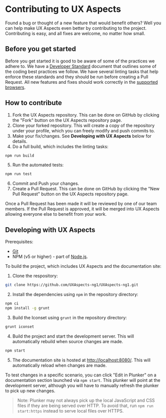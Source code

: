 # Contributing to UX Aspects

Found a bug or thought of a new feature that would benefit others? Well you can help make UX Aspects even better by contributing to the project.
Contributing is easy, and all fixes are welcome, no matter how small.

## Before you get started

Before you get started it is good to be aware of some of the practices we adhere to. We have a [Developer Standard](https://github.com/UXAspects/UXAspects/blob/develop/guides/developer-standard.md) document that outlines some of the coding best practices we follow. We have several linting tasks that help enforce these standards and they should be run before creating a Pull Request. All new features and fixes should work correctly in the [supported browsers](https://uxaspects.github.io/UXAspects/#/features).

## How to contribute

1. Fork the UX Aspects repository. This can be done on GitHub by clicking the "Fork" button on the UX Aspects repository page.
2. Clone your forked repository. This will create a copy of the repository under your profile, which you can freely modify and push commits to.
3. Make your fix/changes. See **Developing with UX Aspects** below for details.
4. Do a full build, which includes the linting tasks:
```bash
npm run build
```
5. Run the automated tests:
```bash
npm run test
```
6. Commit and Push your changes.
7. Create a Pull Request. This can be done on GitHub by clicking the "New Pull Request" button on the UX Aspects repository page.

Once a Pull Request has been made it will be reviewed by one of our team members. If the Pull Request is approved, it will be merged into UX Aspects allowing everyone else to benefit from your work.

## Developing with UX Aspects

Prerequisites:
* [Git](https://git-scm.com/)
* NPM (v5 or higher) - part of [Node.js](https://nodejs.org/).

To build the project, which includes UX Aspects and the documentation site:

1. Clone the respository:
```bash
git clone https://github.com/UXAspects-ng1/UXAspects-ng1.git
```
2. Install the dependencies using `npm` in the repository directory:
```bash
npm ci
npm install -g grunt
```
3. Build the Iconset using `grunt` in the repository directory:
```bash
grunt iconset
```
4. Build the project and start the development server. This will automatically rebuild when source changes are made.
```bash
npm start
```
5. The documentation site is hosted at [http://localhost:8080/](http://localhost:8080/). This will automatically reload when changes are made.

To test changes in a specific scenario, you can click "Edit in Plunker" on a documentation section launched via `npm start`. This plunker will point at the development server, although you will have to manually refresh the plunker to pick up new changes.

> Note: Plunker may not always pick up the local JavaScript and CSS files if they are being served over HTTP. To avoid that, run `npm run start:https` instead to serve local files over HTTPS.

